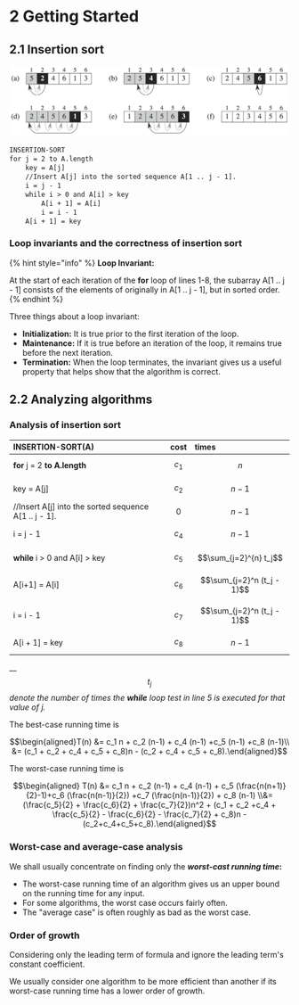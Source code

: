 # 2 Getting Started

## 2.1 Insertion sort

![Figure 2.2 The operation of INSERTION-SORT on the array A = &amp;lt; 5, 2, 4, 6, 1, 3&amp;gt;.](../../../.gitbook/assets/algorithms-figure-2.2.jpg)

```text
INSERTION-SORT
for j = 2 to A.length
    key = A[j]
    //Insert A[j] into the sorted sequence A[1 .. j - 1].
    i = j - 1
    while i > 0 and A[i] > key
        A[i + 1] = A[i]
        i = i - 1
    A[i + 1] = key
```

### Loop invariants and the correctness of insertion sort

{% hint style="info" %}
**Loop Invariant:**

At the start of each iteration of the **for** loop of lines 1-8, the subarray A\[1 .. j - 1\] consists of the elements of originally in A\[1 .. j - 1\], but in sorted order.
{% endhint %}

Three things about a loop invariant:

* **Initialization:** It is true prior to the first iteration of the loop.
* **Maintenance:** If it is true before an iteration of the loop, it remains true before the next iteration.
* **Termination:** When the loop terminates, the invariant gives us a useful property that helps show that the algorithm is correct.

## 2.2 Analyzing algorithms

### Analysis of insertion sort

| INSERTION-SORT\(A\) | cost | times |
| :--- | :--- | :--- |
| **for** j = 2 **to A.length** | $$c_1$$ | $$n$$ |
|     key = A\[j\] | $$c_2$$ | $$n-1$$ |
|     //Insert A\[j\] into the sorted sequence A\[1 .. j - 1\]. | $$0$$ | $$n-1$$ |
|     i = j - 1 | $$c_4$$ | $$n-1$$ |
|     **while** i &gt; 0 and A\[i\] &gt; key | $$c_5$$ | $$\sum_{j=2}^{n} t_j$$ |
|         A\[i+1\] = A\[i\] | $$c_6$$ | $$\sum_{j=2}^n (t_j - 1)$$ |
|         i = i - 1 | $$c_7$$ | $$\sum_{j=2}^n (t_j - 1)$$ |
|     A\[i + 1\] = key | $$c_8$$ | $$n - 1$$ |

\_\_$$t_j$$_denote the number of times the **while** loop test in line 5 is executed for that value of j._

The best-case running time is

$$\begin{aligned}T(n) &= c_1 n + c_2 (n-1) + c_4 (n-1) +c_5 (n-1) +c_8 (n-1)\\ &= (c_1 + c_2 + c_4 + c_5 + c_8)n - (c_2 + c_4 + c_5 + c_8).\end{aligned}$$

The worst-case running time is

$$\begin{aligned} T(n) &= c_1 n + c_2 (n-1) + c_4 (n-1) + c_5 (\frac{n(n+1)}{2}-1)+c_6 (\frac{n(n-1)}{2}) +c_7 (\frac{n(n-1)}{2}) + c_8 (n-1) \\&= (\frac{c_5}{2} + \frac{c_6}{2} + \frac{c_7}{2})n^2 + (c_1 + c_2 +c_4 + \frac{c_5}{2} - \frac{c_6}{2} - \frac{c_7}{2} + c_8)n - (c_2+c_4+c_5+c_8).\end{aligned}$$

### Worst-case and average-case analysis

We shall usually concentrate on finding only the _**worst-cast running time**_**:**

* The worst-case running time of an algorithm gives us an upper bound on the running time for any input.
* For some algorithms, the worst case occurs fairly often.
* The "average case" is often roughly as bad as the worst case.

### Order of growth

Considering only the leading term of formula and ignore the leading term's constant coefficient.

We usually consider one algorithm to be more efficient than another if its worst-case running time has a lower order of growth.

